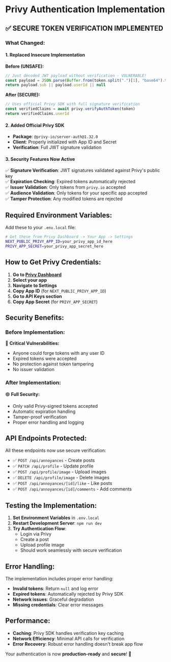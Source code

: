 # Privy Authentication Implementation

## ✅ **SECURE TOKEN VERIFICATION IMPLEMENTED**

### **What Changed:**

#### **1. Replaced Insecure Implementation**
**Before (UNSAFE):**
```typescript
// Just decoded JWT payload without verification - VULNERABLE!
const payload = JSON.parse(Buffer.from(token.split(".")[1], "base64").toString())
return payload.sub || payload.userId || null
```

**After (SECURE):**
```typescript
// Uses official Privy SDK with full signature verification
const verifiedClaims = await privy.verifyAuthToken(token)
return verifiedClaims.userId
```

#### **2. Added Official Privy SDK**
- **Package**: `@privy-io/server-auth@1.32.0`
- **Client**: Properly initialized with App ID and Secret
- **Verification**: Full JWT signature validation

#### **3. Security Features Now Active**
✅ **Signature Verification**: JWT signatures validated against Privy's public key  
✅ **Expiration Checking**: Expired tokens automatically rejected  
✅ **Issuer Validation**: Only tokens from `privy.io` accepted  
✅ **Audience Validation**: Only tokens for your specific app accepted  
✅ **Tamper Protection**: Any modified tokens are rejected  

## **Required Environment Variables:**

Add these to your `.env.local` file:

```bash
# Get these from Privy Dashboard -> Your App -> Settings
NEXT_PUBLIC_PRIVY_APP_ID=your_privy_app_id_here
PRIVY_APP_SECRET=your_privy_app_secret_here
```

## **How to Get Privy Credentials:**

1. **Go to [Privy Dashboard](https://dashboard.privy.io)**
2. **Select your app**
3. **Navigate to Settings**
4. **Copy App ID** (for `NEXT_PUBLIC_PRIVY_APP_ID`)
5. **Go to API Keys section**
6. **Copy App Secret** (for `PRIVY_APP_SECRET`)

## **Security Benefits:**

### **Before Implementation:**
🔴 **Critical Vulnerabilities:**
- Anyone could forge tokens with any user ID
- Expired tokens were accepted
- No protection against token tampering
- No issuer validation

### **After Implementation:**
🟢 **Full Security:**
- Only valid Privy-signed tokens accepted
- Automatic expiration handling
- Tamper-proof verification
- Proper error handling and logging

## **API Endpoints Protected:**

All these endpoints now use secure verification:
- ✅ `POST /api/annoyances` - Create posts
- ✅ `PATCH /api/profile` - Update profile
- ✅ `POST /api/profile/image` - Upload images
- ✅ `DELETE /api/profile/image` - Delete images
- ✅ `POST /api/annoyances/[id]/like` - Like posts
- ✅ `POST /api/annoyances/[id]/comments` - Add comments

## **Testing the Implementation:**

1. **Set Environment Variables** in `.env.local`
2. **Restart Development Server**: `npm run dev`
3. **Try Authentication Flow**:
   - Login via Privy
   - Create a post
   - Upload profile image
   - Should work seamlessly with secure verification

## **Error Handling:**

The implementation includes proper error handling:
- **Invalid tokens**: Return `null` and log error
- **Expired tokens**: Automatically rejected by Privy SDK
- **Network issues**: Graceful degradation
- **Missing credentials**: Clear error messages

## **Performance:**

- **Caching**: Privy SDK handles verification key caching
- **Network Efficiency**: Minimal API calls for verification
- **Error Recovery**: Robust error handling doesn't break app flow

Your authentication is now **production-ready** and **secure**! 🔐
